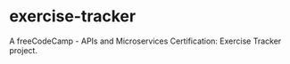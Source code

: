 # exercise-tracker
A freeCodeCamp - APIs and Microservices Certification: Exercise Tracker project.
